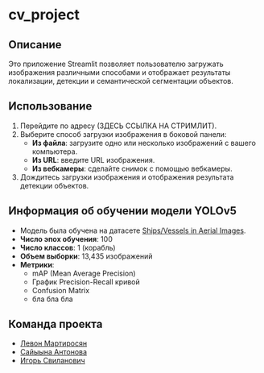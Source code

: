 # cv_project


## Описание

Это приложение Streamlit позволяет пользователю загружать изображения различными способами и отображает результаты локализации, детекции и семантической сегментации объектов.

## Использование

1. Перейдите по адресу (ЗДЕСЬ ССЫЛКА НА СТРИМЛИТ).
2. Выберите способ загрузки изображения в боковой панели:
   - **Из файла**: загрузите одно или несколько изображений с вашего компьютера.
   - **Из URL**: введите URL изображения.
   - **Из вебкамеры**: сделайте снимок с помощью вебкамеры.
3. Дождитесь загрузки изображения и отображения результата детекции объектов.

## Информация об обучении модели YOLOv5
- Модель была обучена на датасете [Ships/Vessels in Aerial Images](https://www.kaggle.com/datasets/siddharthkumarsah/ships-in-aerial-images/data).
- **Число эпох обучения**: 100
- **Число классов**: 1 (корабль)
- **Объем выборки**: 13,435 изображений
- **Метрики**:
  - mAP (Mean Average Precision)
  - График Precision-Recall кривой
  - Confusion Matrix 
  - бла бла бла

## Команда проекта

- [Левон Мартиросян](https://github.com/kukerg33k?tab=repositories)
- [Сайыына Антонова](https://github.com/SainaAntonova)
- [Игорь Свиланович](https://github.com/svilanovich)
